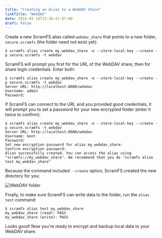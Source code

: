 ```yaml
---
title: "Creating an Alias to a WebDAV Share"
linkTitle: "WebDAV"
date: 2018-05-10T15:26:41-07:00
draft: False
---
```


Create a new ScramFS alias called `webdav_share` that points to a new folder, `secure.scramfs` (the folder need not exist yet):

```
$ scramfs alias create my_webdav_share -e --store-local-key --create -p secure.scramfs -t webdav
```

ScramFS will prompt you first for the URL of the WebDAV share, then for share login credentials. Enter both:

```
$ scramfs alias create my_webdav_share -e --store-local-key --create -p secure.scramfs -t webdav
Server URL: http://localhost:8080/webdav
Username: admin
Password: 
```

If ScramFS can connect to the URL and you provided good credentials, it will prompt you to set a password for your new encrypted folder (enter it twice to confirm):

```
$ scramfs alias create my_webdav_share -e --store-local-key --create -p secure.scramfs -t webdav
Server URL: http://localhost:8080/webdav
Username: kent
Password: 
Set new encryption password for alias my_webdav_share: 
Confirm encryption password: 
Alias successfully created. You can access the alias using "scramfs://my_webdav_share". We recommend that you do "scramfs alias test my_webdav_share"
```

Because the command included `--create` option, ScramFS created the new directory for you:

![WebDAV folder](/images/webdav_folder.png)

Finally, to make sure ScramFS can write data to the folder, run the `alias test` command:

```
$ scramfs alias test my_webdav_share
my_webdav_share (read): PASS
my_webdav_share (write): PASS
```

Looks good! Now you're ready to encrypt and backup local data to your WebDAV share.
